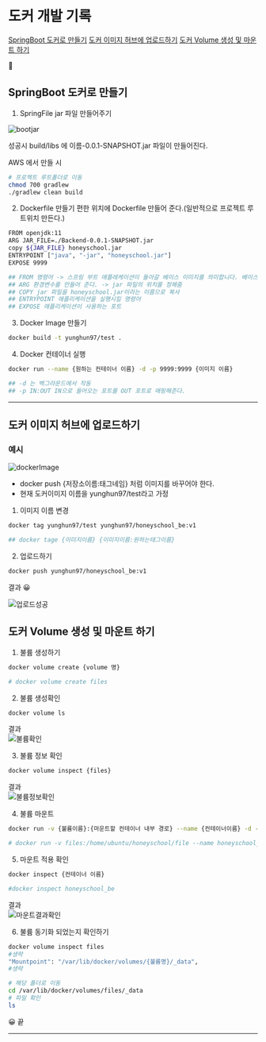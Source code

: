 # 도커 개발 기록
[SpringBoot 도커로 만들기](#SpringBoot-도커로-만들기)
[도커 이미지 허브에 업로드하기](#-도커-이미지-허브에-업로드하기)
[도커 Volume 생성 및 마운트 하기](#도커-Volume-생성-및-마운트-하기)

🏀
## SpringBoot 도커로 만들기
1. SpringFile jar 파일 만들어주기  

![bootjar](https://user-images.githubusercontent.com/71022555/154320018-bf2ba058-6478-4736-bce3-e862e7df9511.png)  

성공시 build/libs 에 이름-0.0.1-SNAPSHOT.jar 파일이 만들어진다.  

AWS 에서 만들 시
```bash
# 프로젝트 루트폴더로 이동
chmod 700 gradlew
./gradlew clean build
```
2. Dockerfile 만들기
편한 위치에 Dockerfile 만들어 준다.(일반적으로 프로젝트 루트위치 만든다.)
```bash
FROM openjdk:11
ARG JAR_FILE=./Backend-0.0.1-SNAPSHOT.jar
copy ${JAR_FILE} honeyschool.jar
ENTRYPOINT ["java", "-jar", "honeyschool.jar"]
EXPOSE 9999

## FROM 명령어 -> 스프링 부트 애플레케이션이 돌아갈 베이스 이미지를 의미합니다. 베이스 이미지는 docker hub 사이트 참조
## ARG 환경변수를 만들어 준다. -> jar 파일의 위치를 정해줌
## COPY jar 파일을 honeyschool.jar이라는 이름으로 복사
## ENTRYPOINT 애플리케이션을 실행시킬 명령어
## EXPOSE 애플리케이션이 사용하는 포트 
```
3. Docker Image 만들기
```bash
docker build -t yunghun97/test .

```

4. Docker 컨테이너 실행
```bash
docker run --name {원하는 컨테이너 이름} -d -p 9999:9999 {이미지 이름}

## -d 는 백그라운드에서 작동
## -p IN:OUT IN으로 들어오는 포트를 OUT 포트로 매핑해준다.
```
---

## 도커 이미지 허브에 업로드하기
### 예시
![dockerImage](https://user-images.githubusercontent.com/71022555/154321799-5d8aa7a7-8f1a-4117-aee4-5121383e39b6.png)  

- docker push {저장소이름:태그네임} 처럼 이미지를 바꾸어야 한다.
- 현재 도커이미지 이름을 yunghun97/test라고 가정
1. 이미지 이름 변경
```bash
docker tag yunghun97/test yunghun97/honeyschool_be:v1

## docker tage {이미지이름} {이미지이름:원하는태그이름}
```
2. 업로드하기
```bash
docker push yunghun97/honeyschool_be:v1
```
결과  😀

![업로드성공](https://user-images.githubusercontent.com/71022555/154322449-50453328-fac4-4306-b1f6-94f9ac9ba22b.png)  


## 도커 Volume 생성 및 마운트 하기
1. 불륨 생성하기
```bash
docker volume create {volume 명}

# docker volume create files
```
2. 불륨 생성확인
```bash
docker volume ls

```
결과  
![불륨확인](https://user-images.githubusercontent.com/71022555/154391203-37f90b1c-22d9-4e44-afb5-eab5765bd5e7.png)  

3. 불륨 정보 확인
```bash
docker volume inspect {files}
```
결과  
![불륨정보확인](https://user-images.githubusercontent.com/71022555/154391362-2e440cde-a2d7-4c15-a3e6-a64c333a7515.png)  

4. 불륨 마운트
```bash
docker run -v {불륨이름}:{마운트할 컨테이너 내부 경로} --name {컨테이너이름} -d -p 9999:9999 {이미지이름}

# docker run -v files:/home/ubuntu/honeyschool/file --name honeyschool_be -d -p 9999:9999 yunghun97/v0.9
```
5. 마운트 적용 확인
```bash
docker inspect {컨테이너 이름}

#docker inspect honeyschool_be
```
결과  
![마운트결과확인](https://user-images.githubusercontent.com/71022555/154392384-9da1c54b-f57e-43cd-a666-ed82082c2a36.png)  

6. 불륨 동기화 되었는지 확인하기
```bash
docker volume inspect files
#생략
"Mountpoint": "/var/lib/docker/volumes/{불륨명}/_data",
#생략

# 해당 폴더로 이동
cd /var/lib/docker/volumes/files/_data
# 파일 확인
ls
```
😀 끝  

---